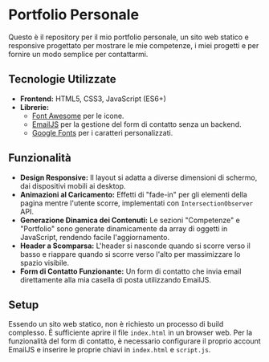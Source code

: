 # Portfolio Personale

Questo è il repository per il mio portfolio personale, un sito web statico e responsive progettato per mostrare le mie competenze, i miei progetti e per fornire un modo semplice per contattarmi.

## Tecnologie Utilizzate

- **Frontend:** HTML5, CSS3, JavaScript (ES6+)
- **Librerie:**
  - [Font Awesome](https://fontawesome.com/) per le icone.
  - [EmailJS](https://www.emailjs.com/) per la gestione del form di contatto senza un backend.
  - [Google Fonts](https://fonts.google.com/) per i caratteri personalizzati.

## Funzionalità

- **Design Responsive:** Il layout si adatta a diverse dimensioni di schermo, dai dispositivi mobili ai desktop.
- **Animazioni al Caricamento:** Effetti di "fade-in" per gli elementi della pagina mentre l'utente scorre, implementati con `IntersectionObserver` API.
- **Generazione Dinamica dei Contenuti:** Le sezioni "Competenze" e "Portfolio" sono generate dinamicamente da array di oggetti in JavaScript, rendendo facile l'aggiornamento.
- **Header a Scomparsa:** L'header si nasconde quando si scorre verso il basso e riappare quando si scorre verso l'alto per massimizzare lo spazio visibile.
- **Form di Contatto Funzionante:** Un form di contatto che invia email direttamente alla mia casella di posta utilizzando EmailJS.

## Setup

Essendo un sito web statico, non è richiesto un processo di build complesso. È sufficiente aprire il file `index.html` in un browser web. Per la funzionalità del form di contatto, è necessario configurare il proprio account EmailJS e inserire le proprie chiavi in `index.html` e `script.js`.
